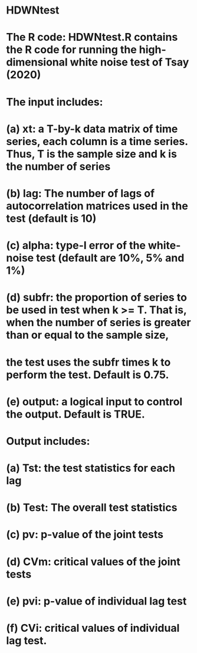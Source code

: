 # HDWNtest
# The R code: HDWNtest.R contains the R code for running the high-dimensional white noise test of Tsay (2020)
# The input includes:
# (a) xt: a T-by-k data matrix of time series, each column is a time series. Thus, T is the sample size and k is the number of series
# (b) lag: The number of lags of autocorrelation matrices used in the test (default is 10)
# (c) alpha: type-I error of the white-noise test (default are 10%, 5% and 1%)
# (d) subfr: the proportion of series to be used in test when k >= T. That is, when the number of series is greater than or equal to the sample size,
#      the test uses the subfr times k to perform the test. Default is 0.75.
# (e) output: a logical input to control the output. Default is TRUE.
#
# Output includes:
# (a) Tst: the test statistics for each lag
# (b) Test: The overall test statistics
# (c) pv: p-value of the joint tests
# (d) CVm: critical values of the joint tests
# (e) pvi: p-value of individual lag test
# (f) CVi: critical values of individual lag test.
